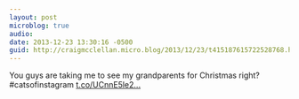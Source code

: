 ```yaml
---
layout: post
microblog: true
audio: 
date: 2013-12-23 13:30:16 -0500
guid: http://craigmcclellan.micro.blog/2013/12/23/t415187615722528768.html
---
```

You guys are taking me to see my grandparents for Christmas right?#catsofinstagram [t.co/UCnnE5le2...](http://t.co/UCnnE5le2X)
